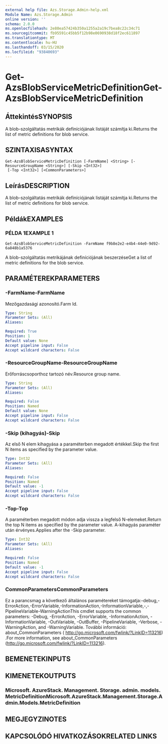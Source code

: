 ```yaml
---
external help file: Azs.Storage.Admin-help.xml
Module Name: Azs.Storage.Admin
online version: ''
schema: 2.0.0
ms.openlocfilehash: 2e80ea57424b350a1255a2a19c7bea8c22c34c71
ms.sourcegitcommit: fb95591c45bb5f12b98e0690938d18f2ec611897
ms.translationtype: MT
ms.contentlocale: hu-HU
ms.lasthandoff: 03/15/2020
ms.locfileid: "93840693"
---
```

# <span data-ttu-id="c1c2c-101">Get-AzsBlobServiceMetricDefinition</span><span class="sxs-lookup"><span data-stu-id="c1c2c-101">Get-AzsBlobServiceMetricDefinition</span></span>

## <span data-ttu-id="c1c2c-102">Áttekintés</span><span class="sxs-lookup"><span data-stu-id="c1c2c-102">SYNOPSIS</span></span>
<span data-ttu-id="c1c2c-103">A blob-szolgáltatás metrikák definíciójának listáját számítja ki.</span><span class="sxs-lookup"><span data-stu-id="c1c2c-103">Returns the list of metric definitions for blob service.</span></span>

## <span data-ttu-id="c1c2c-104">SZINTAXISA</span><span class="sxs-lookup"><span data-stu-id="c1c2c-104">SYNTAX</span></span>

```
Get-AzsBlobServiceMetricDefinition [-FarmName] <String> [-ResourceGroupName <String>] [-Skip <Int32>]
 [-Top <Int32>] [<CommonParameters>]
```

## <span data-ttu-id="c1c2c-105">Leírás</span><span class="sxs-lookup"><span data-stu-id="c1c2c-105">DESCRIPTION</span></span>
<span data-ttu-id="c1c2c-106">A blob-szolgáltatás metrikák definíciójának listáját számítja ki.</span><span class="sxs-lookup"><span data-stu-id="c1c2c-106">Returns the list of metric definitions for blob service.</span></span>

## <span data-ttu-id="c1c2c-107">Példák</span><span class="sxs-lookup"><span data-stu-id="c1c2c-107">EXAMPLES</span></span>

### <span data-ttu-id="c1c2c-108">PÉLDA 1</span><span class="sxs-lookup"><span data-stu-id="c1c2c-108">EXAMPLE 1</span></span>
```
Get-AzsBlobServiceMetricDefinition -FarmName f9b8e2e2-e4b4-44e0-9d92-6a848b1a5376
```

<span data-ttu-id="c1c2c-109">A blob-szolgáltatás metrikájának definíciójának beszerzése</span><span class="sxs-lookup"><span data-stu-id="c1c2c-109">Get a list of metric definitions for the blob service.</span></span>

## <span data-ttu-id="c1c2c-110">PARAMÉTEREK</span><span class="sxs-lookup"><span data-stu-id="c1c2c-110">PARAMETERS</span></span>

### <span data-ttu-id="c1c2c-111">-FarmName</span><span class="sxs-lookup"><span data-stu-id="c1c2c-111">-FarmName</span></span>
<span data-ttu-id="c1c2c-112">Mezőgazdasági azonosító.</span><span class="sxs-lookup"><span data-stu-id="c1c2c-112">Farm Id.</span></span>

```yaml
Type: String
Parameter Sets: (All)
Aliases:

Required: True
Position: 1
Default value: None
Accept pipeline input: False
Accept wildcard characters: False
```

### <span data-ttu-id="c1c2c-113">-ResourceGroupName</span><span class="sxs-lookup"><span data-stu-id="c1c2c-113">-ResourceGroupName</span></span>
<span data-ttu-id="c1c2c-114">Erőforráscsoporthoz tartozó név.</span><span class="sxs-lookup"><span data-stu-id="c1c2c-114">Resource group name.</span></span>

```yaml
Type: String
Parameter Sets: (All)
Aliases:

Required: False
Position: Named
Default value: None
Accept pipeline input: False
Accept wildcard characters: False
```

### <span data-ttu-id="c1c2c-115">-Skip (kihagyás)</span><span class="sxs-lookup"><span data-stu-id="c1c2c-115">-Skip</span></span>
<span data-ttu-id="c1c2c-116">Az első N elem kihagyása a paraméterben megadott értékkel.</span><span class="sxs-lookup"><span data-stu-id="c1c2c-116">Skip the first N items as specified by the parameter value.</span></span>

```yaml
Type: Int32
Parameter Sets: (All)
Aliases:

Required: False
Position: Named
Default value: -1
Accept pipeline input: False
Accept wildcard characters: False
```

### <span data-ttu-id="c1c2c-117">-Top</span><span class="sxs-lookup"><span data-stu-id="c1c2c-117">-Top</span></span>
<span data-ttu-id="c1c2c-118">A paraméterben megadott módon adja vissza a legfelső N-elemeket.</span><span class="sxs-lookup"><span data-stu-id="c1c2c-118">Return the top N items as specified by the parameter value.</span></span>
<span data-ttu-id="c1c2c-119">A-kihagyás paraméter után érvényes.</span><span class="sxs-lookup"><span data-stu-id="c1c2c-119">Applies after the -Skip parameter.</span></span>

```yaml
Type: Int32
Parameter Sets: (All)
Aliases:

Required: False
Position: Named
Default value: -1
Accept pipeline input: False
Accept wildcard characters: False
```

### <span data-ttu-id="c1c2c-120">CommonParameters</span><span class="sxs-lookup"><span data-stu-id="c1c2c-120">CommonParameters</span></span>
<span data-ttu-id="c1c2c-121">Ez a parancsmag a következő általános paramétereket támogatja:-debug,-ErrorAction,-ErrorVariable,-InformationAction,-InformationVariable,-,-PipelineVariable-WarningAction</span><span class="sxs-lookup"><span data-stu-id="c1c2c-121">This cmdlet supports the common parameters: -Debug, -ErrorAction, -ErrorVariable, -InformationAction, -InformationVariable, -OutVariable, -OutBuffer, -PipelineVariable, -Verbose, -WarningAction, and -WarningVariable.</span></span> <span data-ttu-id="c1c2c-122">További információ: about_CommonParameters ( http://go.microsoft.com/fwlink/?LinkID=113216) .</span><span class="sxs-lookup"><span data-stu-id="c1c2c-122">For more information, see about_CommonParameters (http://go.microsoft.com/fwlink/?LinkID=113216).</span></span>

## <span data-ttu-id="c1c2c-123">BEMENETEK</span><span class="sxs-lookup"><span data-stu-id="c1c2c-123">INPUTS</span></span>

## <span data-ttu-id="c1c2c-124">KIMENETEK</span><span class="sxs-lookup"><span data-stu-id="c1c2c-124">OUTPUTS</span></span>

### <span data-ttu-id="c1c2c-125">Microsoft. AzureStack. Management. Storage. admin. models. MetricDefinition</span><span class="sxs-lookup"><span data-stu-id="c1c2c-125">Microsoft.AzureStack.Management.Storage.Admin.Models.MetricDefinition</span></span>

## <span data-ttu-id="c1c2c-126">MEGJEGYZI</span><span class="sxs-lookup"><span data-stu-id="c1c2c-126">NOTES</span></span>

## <span data-ttu-id="c1c2c-127">KAPCSOLÓDÓ HIVATKOZÁSOK</span><span class="sxs-lookup"><span data-stu-id="c1c2c-127">RELATED LINKS</span></span>
